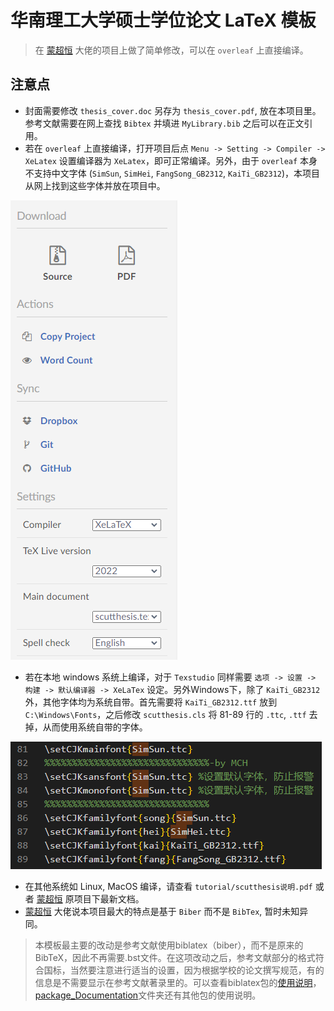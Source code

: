 # 华南理工大学硕士学位论文 LaTeX 模板
> 在 [蒙超恒](https://github.com/mengchaoheng/SCUT_thesis) 大佬的项目上做了简单修改，可以在 `overleaf` 上直接编译。

## 注意点

+ 封面需要修改 `thesis_cover.doc` 另存为 `thesis_cover.pdf`, 放在本项目里。参考文献需要在网上查找 `Bibtex` 并填进 `MyLibrary.bib` 之后可以在正文引用。
+ 若在 `overleaf` 上直接编译，打开项目后点 `Menu -> Setting -> Compiler -> XeLatex` 设置编译器为 `XeLatex`，即可正常编译。另外，由于 `overleaf` 本身不支持中文字体 (`SimSun`, `SimHei`, `FangSong_GB2312`, `KaiTi_GB2312`)，本项目从网上找到这些字体并放在项目中。

![图一](Fig/readme_1.png)

+ 若在本地 windows 系统上编译，对于 `Texstudio` 同样需要 `选项 -> 设置 -> 构建 -> 默认编译器 -> XeLaTex` 设定。另外Windows下，除了 `KaiTi_GB2312` 外，其他字体均为系统自带。首先需要将 `KaiTi_GB2312.ttf` 放到 `C:\Windows\Fonts`，之后修改 `scutthesis.cls` 将 81-89 行的 `.ttc`, `.ttf` 去掉，从而使用系统自带的字体。

![图二](Fig/readme_2.png)

+ 在其他系统如 Linux, MacOS 编译，请查看 `tutorial/scutthesis说明.pdf` 或者 [蒙超恒](https://github.com/mengchaoheng/SCUT_thesis) 原项目下最新文档。
+ [蒙超恒](https://github.com/mengchaoheng/SCUT_thesis) 大佬说本项目最大的特点是基于 `Biber` 而不是 `BibTex`, 暂时未知异同。

> 本模板最主要的改动是参考文献使用biblatex（biber），而不是原来的BibTeX，因此不再需要.bst文件。在这项改动之后，参考文献部分的格式符合国标，当然要注意进行适当的设置，因为根据学校的论文撰写规范，有的信息是不需要显示在参考文献著录里的。可以查看biblatex包的[使用说明](https://github.com/mengchaoheng/SCUT_thesis/blob/master/settings_files/package_Documentation/biblatex-gb7714-2015.pdf)，[package_Documentation](https://github.com/mengchaoheng/SCUT_thesis/tree/master/settings_files/package_Documentation)文件夹还有其他包的使用说明。


